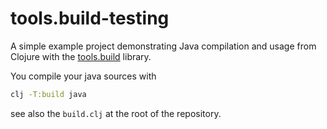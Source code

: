 # tools.build-testing

A simple example project demonstrating Java compilation and usage from Clojure
with the [tools.build](https://github.com/clojure/tools.build) library.

You compile your java sources with
```bash
clj -T:build java
```
see also the `build.clj` at the root of the repository.
